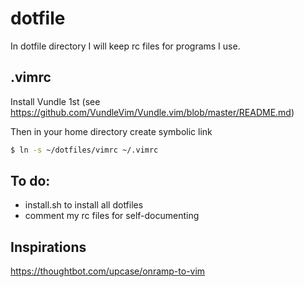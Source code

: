 # dotfile
In dotfile directory I will keep rc files for programs I use.


.vimrc
------
Install Vundle 1st (see https://github.com/VundleVim/Vundle.vim/blob/master/README.md)

Then in your home directory create symbolic link

````bash
$ ln -s ~/dotfiles/vimrc ~/.vimrc
````

To do:
-----
* install.sh to install all dotfiles
* comment my rc files for self-documenting

Inspirations
------------
https://thoughtbot.com/upcase/onramp-to-vim
